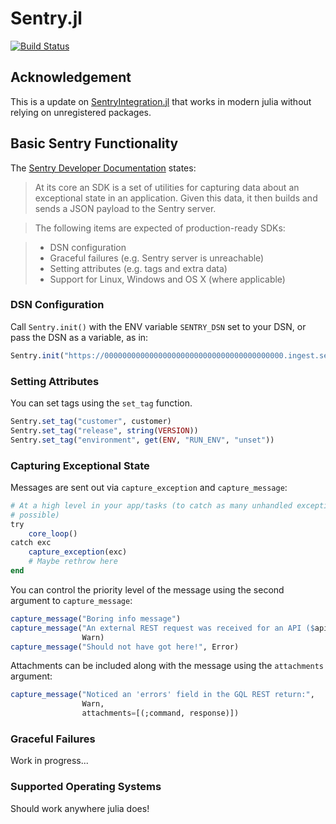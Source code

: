 # Sentry.jl

[![Build Status](https://github.com/Presage-group/Sentry.jl/actions/workflows/CI.yml/badge.svg?branch=main)](https://github.com/Presage-group/Sentry.jl/actions/workflows/CI.yml?query=branch%3Amain)

## Acknowledgement

This is a update on [SentryIntegration.jl](https://github.com/synchronoustechnologies/SentryIntegration.jl) that works in modern julia without relying on unregistered packages. 

## Basic Sentry Functionality

The [Sentry Developer Documentation](https://develop.sentry.dev/sdk/overview/) states:

> At its core an SDK is a set of utilities for capturing data about an exceptional state in an application. Given this data, it then builds and sends a JSON payload to the Sentry server.

> The following items are expected of production-ready SDKs:

> - DSN configuration
> - Graceful failures (e.g. Sentry server is unreachable)
> - Setting attributes (e.g. tags and extra data)
> - Support for Linux, Windows and OS X (where applicable)

### DSN Configuration

Call `Sentry.init()` with the ENV variable `SENTRY_DSN` set to your DSN, or pass the DSN as a variable, as in: 

```julia
Sentry.init("https://0000000000000000000000000000000000000000.ingest.sentry.io/0000000")
```

### Setting Attributes

You can set tags using the `set_tag` function. 

```julia
Sentry.set_tag("customer", customer)
Sentry.set_tag("release", string(VERSION))
Sentry.set_tag("environment", get(ENV, "RUN_ENV", "unset"))
```


### Capturing Exceptional State

Messages are sent out via `capture_exception` and `capture_message`:

```julia
# At a high level in your app/tasks (to catch as many unhandled exceptions as
# possible)
try
    core_loop()
catch exc
    capture_exception(exc)
    # Maybe rethrow here
end
```

You can control the priority level of the message using the second argument to `capture_message`: 

```julia
capture_message("Boring info message")
capture_message("An external REST request was received for an API ($api_name) that is unknown",
                Warn)
capture_message("Should not have got here!", Error)
```

Attachments can be included along with the message using the `attachments` argument: 

```julia
capture_message("Noticed an 'errors' field in the GQL REST return:",
                Warn,
                attachments=[(;command, response)])
```

### Graceful Failures

Work in progress...

### Supported Operating Systems

Should work anywhere julia does! 